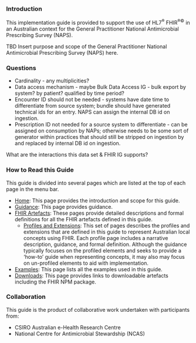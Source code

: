 ### Introduction
This implementation guide is provided to support the use of HL7<sup>&reg;</sup> FHIR<sup>&reg;&copy;</sup> in an Australian context for the General Practitioner National Antimicrobial Prescribing Survey (NAPS).

TBD Insert purpose and scope of the General Practitioner National Antimicrobial Prescribing Survey (NAPS) here.

### Questions
- Cardinality - any multiplicities?
- Data access mechanism - maybe Bulk Data Access IG - bulk export by system? by patient? qualified by time period?
- Encounter ID should not be needed - systems have date time to differentiate from source system; bundle should have generated technical ids for an entry. NAPS can assign the internal DB id on ingestion.
- Prescription ID not needed for a source system to differentiate - can be assigned on consumption by NAPs; otherwise needs to be some sort of generator within practices that should still be stripped on ingestion by and replaced by internal DB id on ingestion.

What are the interactions this data set & FHIR IG supports? 

### How to Read this Guide

This guide is divided into several pages which are listed at the top of each page in the menu bar.

- [Home](index.html): This page provides the introduction and scope for this guide.
- [Guidance](guidance.html): This page provides guidance.
- [FHIR Artefacts](artifacts.html): These pages provide detailed descriptions and formal definitions for all the FHIR artefacts defined in this guide.
  - [Profiles and Extensions](profiles-and-extensions.html): This set of pages describes the profiles and extensions that are defined in this guide to represent Australian local concepts using FHIR. Each profile page includes a narrative description, guidance, and formal definition. Although the guidance typically focuses on the profiled elements and seeks to provide a ‘how-to’ guide when representing concepts, it may also may focus on un-profiled elements to aid with implementation.
- [Examples](examples.html): This page lists all the examples used in this guide.
- [Downloads](downloads.html): This page provides links to downloadable artefacts including the FHIR NPM package.


### Collaboration
This guide is the product of collaborative work undertaken with participants from:

* CSIRO Australian e-Health Research Centre 
* National Centre for Antimicrobial Stewardship (NCAS)

